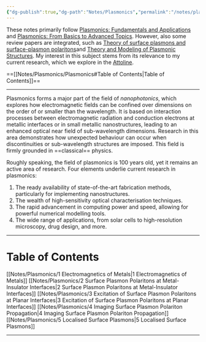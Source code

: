 ```yaml
---
{"dg-publish":true,"dg-path":"Notes/Plasmonics","permalink":"/notes/plasmonics/","dgShowBacklinks":"false","dgShowLocalGraph":true,"dgShowInlineTitle":true,"dgShowToc":"false","updated":"2025-05-30T15:22:24.000+02:00"}
---
```


These notes primarily follow [Plasmonics: Fundamentals and Applications](https://link.springer.com/book/10.1007/0-387-37825-1) and [Plasmonics: From Basics to Advanced Topics](https://link.springer.com/book/10.1007/978-3-642-28079-5). However, also some review papers are integrated, such as [Theory of surface plasmons and surface-plasmon polaritons](https://iopscience.iop.org/article/10.1088/0034-4885/70/1/R01)and [Theory and Modeling of Plasmonic Structures](https://pubs.acs.org/doi/full/10.1021/jp309664c). My interest in this subject stems from its relevance to my current research, which we explore in the [Attoline](https://ulp.ethz.ch/research/attoline.html).

==[[Notes/Plasmonics/Plasmonics#Table of Contents\|Table of Contents]]==

---

Plasmonics forms a major part of the field of _nanophotonics_, which explores how electromagnetic fields can be confined over dimensions on the order of or smaller than the wavelength. It is based on interaction processes between electromagnetic radiation and conduction electrons at metallic interfaces or in small metallic nanostructures, leading to an enhanced optical near field of sub-wavelength dimensions. Research in this area demonstrates how unexpected behaviour can occur when discontinuities or sub-wavelength structures are imposed. This field is firmly grounded in ==classical== physics.

Roughly speaking, the field of plasmonics is 100 years old, yet it remains an active area of research. Four elements underlie current research in plasmonics:
1. The ready availability of state-of-the-art fabrication methods, particularly for implementing nanostructures.
2. The wealth of high-sensitivity optical characterisation techniques.
3. The rapid advancement in computing power and speed, allowing for powerful numerical modelling tools.
4. The wide range of applications, from solar cells to high-resolution microscopy, drug design, and more.

---
# Table of Contents
[[Notes/Plasmonics/1 Electromagnetics of Metals\|1 Electromagnetics of Metals]]
[[Notes/Plasmonics/2 Surface Plasmon Polaritons at Metal-Insulator Interfaces\|2 Surface Plasmon Polaritons at Metal-Insulator Interfaces]]
[[Notes/Plasmonics/3 Excitation of Surface Plasmon Polaritons at Planar Interfaces\|3 Excitation of Surface Plasmon Polaritons at Planar Interfaces]]
[[Notes/Plasmonics/4 Imaging Surface Plasmon Polariton Propagation\|4 Imaging Surface Plasmon Polariton Propagation]]
[[Notes/Plasmonics/5 Localised Surface Plasmons\|5 Localised Surface Plasmons]]

---

